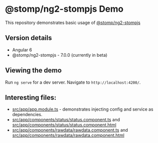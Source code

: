 # @stomp/ng2-stompjs Demo

This repository demonstrates basic usage of 
[@stomp/ng2-stompjs](https://github.com/stomp-js/ng2-stompjs)

## Version details

* Angular 6
* @stomp/ng2-stompjs - 7.0.0 (currently in beta)

## Viewing the demo

Run `ng serve` for a dev server. Navigate to `http://localhost:4200/`.

## Interesting files:

* [src/app/app.module.ts](src/app/app.module.ts) - demonstrates injecting
  config and service as dependencies.
* [src/app/components/status/status.component.ts](src/app/components/status/status.component.ts)
  and [src/app/components/status/status.component.html](src/app/components/status/status.component.html)
* [src/app/components/rawdata/rawdata.component.ts](src/app/components/rawdata/rawdata.component.ts)
  and [src/app/components/rawdata/rawdata.component.html](src/app/components/rawdata/rawdata.component.html)

